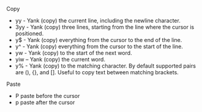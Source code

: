 Copy
- yy - Yank (copy) the current line, including the newline character.
- 3yy - Yank (copy) three lines, starting from the line where the cursor is positioned.
- y$ - Yank (copy) everything from the cursor to the end of the line.
- y^ - Yank (copy) everything from the cursor to the start of the line.
- yw - Yank (copy) to the start of the next word.
- yiw – Yank (copy) the current word.
- y% - Yank (copy) to the matching character. By default supported pairs are (), {}, and []. Useful to copy text between matching brackets.

Paste
- P paste before the cursor
- p paste after the cursor

